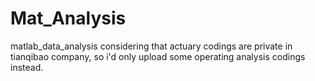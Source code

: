# Mat_Analysis
matlab_data_analysis
considering that actuary codings are private in tianqibao company, so i'd only upload some operating analysis codings instead.
